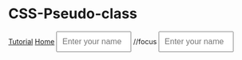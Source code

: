 # CSS-Pseudo-class
 <style>
   a.my-link:hover{
     background: green;
   }
    </style>
</head>
<body>
  <a class="my-link" href="#">Tutorial</a>
  <a href="#">Home</a>
</body>
<style>
      input{
        padding: 10px;
        font-size: 1rem;
        width: 150px;
      }
    input:hover{
     background: green;
    }
    </style>
</head>
<body>
  <input type="text" placeholder="Enter your name">
</body>
//focus
<style>
      input{
        padding: 10px;
        font-size: 1rem;
        width: 150px;
      }
    input:focus{
     background: green;
    }
    </style>
</head>
<body>
  <input type="text" placeholder="Enter your name">
</body>
